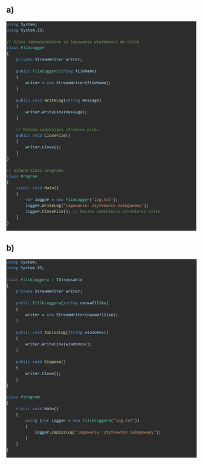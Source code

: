 ## a)

*![Header](https://github.com/RafalSa/Mediator-Strategia/blob/master/Zrzut%20ekranu_27-4-2025_151818_.jpeg)*

## b)

*![Header](https://github.com/RafalSa/Mediator-Strategia/blob/master/Zrzut%20ekranu_27-4-2025_15182_.jpeg)*

